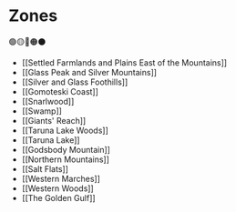 # Zones
🟢🟡🔴🟠⚫

- [[Settled Farmlands and Plains East of the Mountains]]
- [[Glass Peak and Silver Mountains]] 
- [[Silver and Glass Foothills]]
- [[Gomoteski Coast]]
- [[Snarlwood]]
- [[Swamp]]
- [[Giants' Reach]]
- [[Taruna Lake Woods]]
- [[Taruna Lake]]
- [[Godsbody Mountain]]
- [[Northern Mountains]]
- [[Salt Flats]]
- [[Western Marches]]
- [[Western Woods]]
- [[The Golden Gulf]]